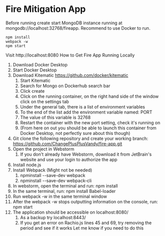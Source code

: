 # Fire Mitigation App

Before running create start MongoDB instance running at mongodb://localhost:32768/fireapp. Recommend to use Docker to run.

```
npm install
webpack -w
npm start
```

Visit http://localhost:8080
How to Get Fire App Running Locally

1. Download Docker Desktop
2. Start Docker Desktop
3. Download Kitematic https://github.com/docker/kitematic
    1. Start Kitematic
    2. Search for Mongo on Dockerhub search bar
    3. Click create
    4. Click on the running container, on the right hand side of the window click on the settings tab
    5. Under the general tab, there is a list of environment variables
    6. To the end of the list add the environment variable named: PORT
    7. The value of this variable is 32768
    8. Restart the container with the new port setting, check it's running on
    9. (From here on out you should be able to launch this container from Docker Desktop, not perfectly sure about this though)
4. Git clone the following repository and create your working branch: https://github.com/ChangePlusPlusVandy/fire-app.git
5. Open the project in Webstorm
    1. If you don't already have Webstorm, download it from JetBrain's website and use your login to authorize the app
6. Install node.js
7. Install Webpack (Might not be needed)
    1. npminstall --save-dev webpack
    2. npminstall --save-dev webpack-cli
8. In webstorm, open the terminal and run: npm install
9. In the same terminal, run: npm install Babel-loader
10. Run webpack -w in the same terminal window
11. After the webpack -w stops outputting information on the console, run: npm start
12. The application should be accessible on localhost:8080/
    1. As a backup try localhost:8443/
    2. If you get an error on Rachio.js lines 45 and 69, try removing the period and see if it works
    Let me know if you need to do this
